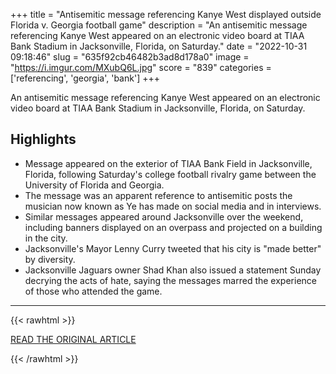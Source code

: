 +++
title = "Antisemitic message referencing Kanye West displayed outside Florida v. Georgia football game"
description = "An antisemitic message referencing Kanye West appeared on an electronic video board at TIAA Bank Stadium in Jacksonville, Florida, on Saturday."
date = "2022-10-31 09:18:46"
slug = "635f92cb46482b3ad8d178a0"
image = "https://i.imgur.com/MXubQ6L.jpg"
score = "839"
categories = ['referencing', 'georgia', 'bank']
+++

An antisemitic message referencing Kanye West appeared on an electronic video board at TIAA Bank Stadium in Jacksonville, Florida, on Saturday.

## Highlights

- Message appeared on the exterior of TIAA Bank Field in Jacksonville, Florida, following Saturday's college football rivalry game between the University of Florida and Georgia.
- The message was an apparent reference to antisemitic posts the musician now known as Ye has made on social media and in interviews.
- Similar messages appeared around Jacksonville over the weekend, including banners displayed on an overpass and projected on a building in the city.
- Jacksonville's Mayor Lenny Curry tweeted that his city is "made better" by diversity.
- Jacksonville Jaguars owner Shad Khan also issued a statement Sunday decrying the acts of hate, saying the messages marred the experience of those who attended the game.

---

{{< rawhtml >}}
  <p class="article-category">
    <a target="_blank" href="https://abcnews.go.com/US/antisemitic-message-referencing-kanye-west-displayed-florida-georgia/story?id=92387005">READ THE ORIGINAL ARTICLE</a>
  </p>
{{< /rawhtml >}}
